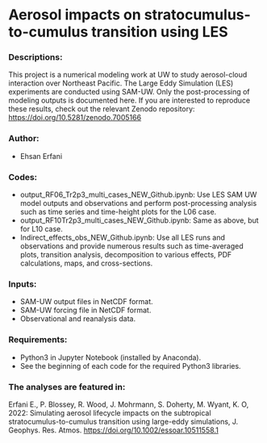 # Aerosol impacts on stratocumulus-to-cumulus transition using LES

### Descriptions:
This project is a numerical modeling work at UW to study aerosol-cloud interaction over Northeast Pacific. The Large Eddy Simulation (LES) experiments are conducted using SAM-UW. Only the post-processing of modeling outputs is documented here. If you are interested to reproduce these results, check out the relevant Zenodo repository:
https://doi.org/10.5281/zenodo.7005166

### Author:
- Ehsan Erfani

### Codes:
- output_RF06_Tr2p3_multi_cases_NEW_Github.ipynb: Use LES SAM UW model outputs and observations and perform post-processing analysis such as time series and time-height plots for the L06 case.
- output_RF10Tr2p3_multi_cases_NEW_Github.ipynb: Same as above, but for L10 case.
- Indirect_effects_obs_NEW_Github.ipynb: Use all LES runs and observations and provide numerous results such as time-averaged plots, transition analysis, decomposition to various effects, PDF calculations, maps, and cross-sections.

### Inputs:
- SAM-UW output files in NetCDF format.
- SAM-UW forcing file in NetCDF format.
- Observational and reanalysis data.

### Requirements:
- Python3 in Jupyter Notebook (installed by Anaconda).
- See the beginning of each code for the required Python3 libraries.

### The analyses are featured in:
Erfani E., P. Blossey, R. Wood, J. Mohrmann, S. Doherty, M. Wyant, K. O, 2022: Simulating aerosol lifecycle impacts on the subtropical stratocumulus-to-cumulus transition using large-eddy simulations, J. Geophys. Res. Atmos. https://doi.org/10.1002/essoar.10511558.1
